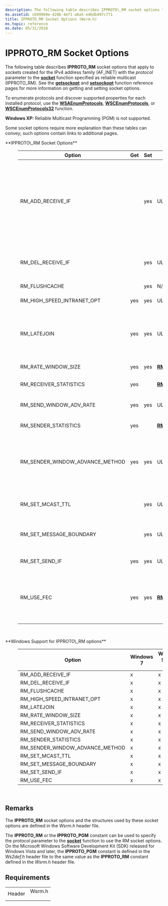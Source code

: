 ```yaml
---
description: The following table describes IPPROTO\_RM socket options that apply to sockets created for the IPv4 address family (AF\_INET) with the protocol parameter to the socket function specified as reliable multicast (IPPROTO\_RM).
ms.assetid: cb99960e-428b-4ef1-a6a5-e4bdb497c771
title: IPPROTO_RM Socket Options (Wsrm.h)
ms.topic: reference
ms.date: 05/31/2018
---
```


# IPPROTO\_RM Socket Options

The following table describes **IPPROTO\_RM** socket options that apply to sockets created for the IPv4 address family (AF\_INET) with the *protocol* parameter to the [**socket**](/windows/desktop/api/Winsock2/nf-winsock2-socket) function specified as reliable multicast (IPPROTO\_RM). See the [**getsockopt**](/windows/desktop/api/winsock/nf-winsock-getsockopt) and [**setsockopt**](/windows/desktop/api/winsock/nf-winsock-setsockopt) function reference pages for more information on getting and setting socket options.

To enumerate protocols and discover supported properties for each installed protocol, use the [**WSAEnumProtocols**](/windows/desktop/api/Winsock2/nf-winsock2-wsaenumprotocolsa), [**WSCEnumProtocols**](/windows/desktop/api/Ws2spi/nf-ws2spi-wscenumprotocols), or [**WSCEnumProtocols32**](/windows/desktop/api/Ws2spi/nf-ws2spi-wscenumprotocols32) function.

**Windows XP:** Reliable Multicast Programming (PGM) is not supported.

Some socket options require more explanation than these tables can convey; such options contain links to additional pages.

<dl> <dt><span id="IPPROTO_RM__Socket_Options"></span><span id="ipproto_rm__socket_options"></span><span id="IPPROTO_RM__SOCKET_OPTIONS"></span>**IPPROTO\_RM Socket Options**</dt> <dd> <dl> <dt> 

| Option                              | Get | Set | Optval Type                                      | Description                                                                                                                                                                                                                                                                                                                                                                                                            |
|-------------------------------------|-----|-----|--------------------------------------------------|------------------------------------------------------------------------------------------------------------------------------------------------------------------------------------------------------------------------------------------------------------------------------------------------------------------------------------------------------------------------------------------------------------------------|
| RM\_ADD\_RECEIVE\_IF                |     | yes | ULONG                                            | Receiver only. Adds an interface on which to listen (the default is the first local interface enumerated). The optval parameter specifies the network interface in network byte order to add. The value specified replaces the default interface on the first call for a given socket, and adds other interfaces on subsequent calls. To obtain INADDR\_ANY behavior, each network interface must be added separately. |
| RM\_DEL\_RECEIVE\_IF                |     | yes | ULONG                                            | Receiver only. Removes an interface added using RM\_ADD\_RECEIVE\_IF. The optval parameter specifies the network interface in network byte order to delete.                                                                                                                                                                                                                                                            |
| RM\_FLUSHCACHE                      |     | yes | N/A                                              | Not implemented.                                                                                                                                                                                                                                                                                                                                                                                                       |
| RM\_HIGH\_SPEED\_INTRANET\_OPT      | yes | yes | ULONG                                            | Receiver only. Specifies whether a high bandwidth LAN (100Mbps+) connection is used.                                                                                                                                                                                                                                                                                                                                   |
| RM\_LATEJOIN                        | yes | yes | ULONG                                            | Sender only. Percentage of window size allowed to be requested by late-joining receivers upon session acceptance. Maximum value is 75% (default is zero). Disable this setting by calling again with value set to zero.                                                                                                                                                                                                |
| RM\_RATE\_WINDOW\_SIZE              | yes | yes | [**RM\_SEND\_WINDOW**](/windows/desktop/api/Wsrm/ns-wsrm-rm_send_window)       | Sender only. Sets the transmission rate limit, window advance time, and window size.                                                                                                                                                                                                                                                                                                                                   |
| RM\_RECEIVER\_STATISTICS            | yes |     | [**RM\_RECEIVER\_STATS**](/windows/desktop/api/Wsrm/ns-wsrm-rm_receiver_stats) | Receiver only. Retrieves statistics for the receiving session.                                                                                                                                                                                                                                                                                                                                                         |
| RM\_SEND\_WINDOW\_ADV\_RATE         | yes | yes | ULONG                                            | Sender only. Specifies the incremental advance rate for the trailing edge send window (default is 15%). Maximum value is 50%.                                                                                                                                                                                                                                                                                          |
| RM\_SENDER\_STATISTICS              | yes |     | [**RM\_SENDER\_STATS**](/windows/desktop/api/Wsrm/ns-wsrm-rm_sender_stats)     | Sender only. Retrieves statistics for the sending session.                                                                                                                                                                                                                                                                                                                                                             |
| RM\_SENDER\_WINDOW\_ADVANCE\_METHOD | yes | yes | ULONG                                            | Sender only. The optval parameter specifies the method used when advancing the trailing edge send window. The optval parameter can only be E\_WINDOW\_ADVANCE\_BY\_TIME (the default). Note that E\_WINDOW\_USE\_AS\_DATA\_CACHE is not supported.                                                                                                                                                                     |
| RM\_SET\_MCAST\_TTL                 |     | yes | ULONG                                            | Sender only. Sets the maximum time to live (TTL) setting for multicast packets. Maximum and default value is 255.                                                                                                                                                                                                                                                                                                      |
| RM\_SET\_MESSAGE\_BOUNDARY          |     | yes | ULONG                                            | Sender only. Specifies size of the next message to be sent, in bytes. Meaningful only to message mode sockets (SOCK\_RDM). Can be set while the session is in progress.                                                                                                                                                                                                                                                |
| RM\_SET\_SEND\_IF                   | yes | yes | ULONG                                            | Sender only. Sets the sending interface IP address in network byte order.                                                                                                                                                                                                                                                                                                                                              |
| RM\_USE\_FEC                        | yes | yes | [**RM\_FEC\_INFO**](/windows/desktop/api/Wsrm/ns-wsrm-rm_fec_info)             | Sender only. Notifies sender to apply forward error correction techniques to send repair data. FEC has three modes: pro-active parity packets only, OnDemand parity packets only, or both. See [**RM\_FEC\_INFO**](/windows/desktop/api/Wsrm/ns-wsrm-rm_fec_info) structure for more information.                                                                                                                                                    |



 

</dt> </dl> </dd> <dt><span id="Windows_Support_for_IPPROTO_RM_options"></span><span id="windows_support_for_ipproto_rm_options"></span><span id="WINDOWS_SUPPORT_FOR_IPPROTO_RM_OPTIONS"></span>**Windows Support for IPPROTO\_RM options**</dt> <dd> <dl> <dt> 

| Option                              | Windows 7 | Windows Server 2008 | Windows Vista | Windows Server 2003 | Windows XP | Windows 2000 | Windows NT4 | Windows 9x/Me |
|-------------------------------------|-----------|---------------------|---------------|---------------------|------------|--------------|-------------|---------------|
| RM\_ADD\_RECEIVE\_IF                | x         | x                   | x             | x                   | x          |              |             |               |
| RM\_DEL\_RECEIVE\_IF                | x         | x                   | x             | x                   | x          |              |             |               |
| RM\_FLUSHCACHE                      | x         | x                   | x             | x                   | x          |              |             |               |
| RM\_HIGH\_SPEED\_INTRANET\_OPT      | x         | x                   | x             | x                   | x          |              |             |               |
| RM\_LATEJOIN                        | x         | x                   | x             | x                   | x          |              |             |               |
| RM\_RATE\_WINDOW\_SIZE              | x         | x                   | x             | x                   | x          |              |             |               |
| RM\_RECEIVER\_STATISTICS            | x         | x                   | x             | x                   | x          |              |             |               |
| RM\_SEND\_WINDOW\_ADV\_RATE         | x         | x                   | x             | x                   | x          |              |             |               |
| RM\_SENDER\_STATISTICS              | x         | x                   | x             | x                   | x          |              |             |               |
| RM\_SENDER\_WINDOW\_ADVANCE\_METHOD | x         | x                   | x             | x                   | x          |              |             |               |
| RM\_SET\_MCAST\_TTL                 | x         | x                   | x             | x                   | x          |              |             |               |
| RM\_SET\_MESSAGE\_BOUNDARY          | x         | x                   | x             | x                   | x          |              |             |               |
| RM\_SET\_SEND\_IF                   | x         | x                   | x             | x                   | x          |              |             |               |
| RM\_USE\_FEC                        | x         | x                   | x             | x                   | x          |              |             |               |



 


</dt> </dl> </dd> </dl>

## Remarks

The **IPPROTO\_RM** socket options and the structures used by these socket options are defined in the *Wsrm.h* header file.

The **IPPROTO\_RM** or the **IPPROTO\_PGM** constant can be used to specify the *protocol* parameter to the [**socket**](/windows/desktop/api/Winsock2/nf-winsock2-socket) function to use the RM socket options. On the Microsoft Windows Software Development Kit (SDK) released for Windows Vista and later, the **IPPROTO\_PGM** constant is defined in the *Ws2def.h* header file to the same value as the **IPPROTO\_RM** constant defined in the *Wsrm.h* header file.

## Requirements



|                   |                                                                                   |
|-------------------|-----------------------------------------------------------------------------------|
| Header<br/> | <dl> <dt>Wsrm.h</dt> </dl> |



 

 




